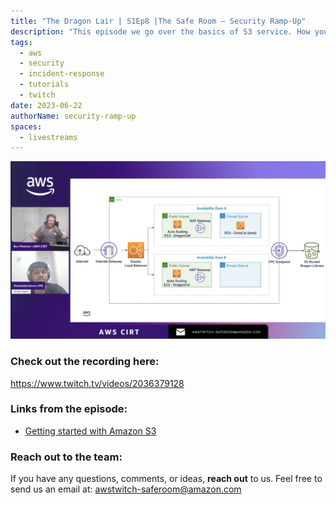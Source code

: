 ```yaml
---
title: "The Dragon Lair | S1Ep8 |The Safe Room – Security Ramp-Up"
description: "This episode we go over the basics of S3 service. How you can store your data and the different storage features it offers."
tags:
  - aws
  - security
  - incident-response
  - tutorials
  - twitch
date: 2023-06-22
authorName: security-ramp-up
spaces:
  - livestreams
---
```


![Screenshot from the stream](images/episode-8.png)


### Check out the recording here:

https://www.twitch.tv/videos/2036379128


### Links from the episode:

- [Getting started with Amazon S3](https://docs.aws.amazon.com/AmazonS3/latest/userguide/GetStartedWithS3.html)


### Reach out to the team:

If you have any questions, comments, or ideas, **reach out** to us. Feel free to send us an email at: [awstwitch-saferoom@amazon.com](mailto:awstwitch-saferoom@amazon.com)

